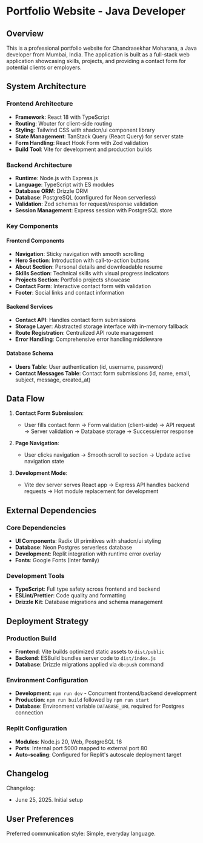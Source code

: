 # Portfolio Website - Java Developer

## Overview

This is a professional portfolio website for Chandrasekhar Moharana, a Java developer from Mumbai, India. The application is built as a full-stack web application showcasing skills, projects, and providing a contact form for potential clients or employers.

## System Architecture

### Frontend Architecture
- **Framework**: React 18 with TypeScript
- **Routing**: Wouter for client-side routing
- **Styling**: Tailwind CSS with shadcn/ui component library
- **State Management**: TanStack Query (React Query) for server state
- **Form Handling**: React Hook Form with Zod validation
- **Build Tool**: Vite for development and production builds

### Backend Architecture
- **Runtime**: Node.js with Express.js
- **Language**: TypeScript with ES modules
- **Database ORM**: Drizzle ORM
- **Database**: PostgreSQL (configured for Neon serverless)
- **Validation**: Zod schemas for request/response validation
- **Session Management**: Express session with PostgreSQL store

### Key Components

#### Frontend Components
- **Navigation**: Sticky navigation with smooth scrolling
- **Hero Section**: Introduction with call-to-action buttons
- **About Section**: Personal details and downloadable resume
- **Skills Section**: Technical skills with visual progress indicators
- **Projects Section**: Portfolio projects showcase
- **Contact Form**: Interactive contact form with validation
- **Footer**: Social links and contact information

#### Backend Services
- **Contact API**: Handles contact form submissions
- **Storage Layer**: Abstracted storage interface with in-memory fallback
- **Route Registration**: Centralized API route management
- **Error Handling**: Comprehensive error handling middleware

#### Database Schema
- **Users Table**: User authentication (id, username, password)
- **Contact Messages Table**: Contact form submissions (id, name, email, subject, message, created_at)

## Data Flow

1. **Contact Form Submission**:
   - User fills contact form → Form validation (client-side) → API request → Server validation → Database storage → Success/error response

2. **Page Navigation**:
   - User clicks navigation → Smooth scroll to section → Update active navigation state

3. **Development Mode**:
   - Vite dev server serves React app → Express API handles backend requests → Hot module replacement for development

## External Dependencies

### Core Dependencies
- **UI Components**: Radix UI primitives with shadcn/ui styling
- **Database**: Neon Postgres serverless database
- **Development**: Replit integration with runtime error overlay
- **Fonts**: Google Fonts (Inter family)

### Development Tools
- **TypeScript**: Full type safety across frontend and backend
- **ESLint/Prettier**: Code quality and formatting
- **Drizzle Kit**: Database migrations and schema management

## Deployment Strategy

### Production Build
- **Frontend**: Vite builds optimized static assets to `dist/public`
- **Backend**: ESBuild bundles server code to `dist/index.js`
- **Database**: Drizzle migrations applied via `db:push` command

### Environment Configuration
- **Development**: `npm run dev` - Concurrent frontend/backend development
- **Production**: `npm run build` followed by `npm run start`
- **Database**: Environment variable `DATABASE_URL` required for Postgres connection

### Replit Configuration
- **Modules**: Node.js 20, Web, PostgreSQL 16
- **Ports**: Internal port 5000 mapped to external port 80
- **Auto-scaling**: Configured for Replit's autoscale deployment target

## Changelog

Changelog:
- June 25, 2025. Initial setup

## User Preferences

Preferred communication style: Simple, everyday language.